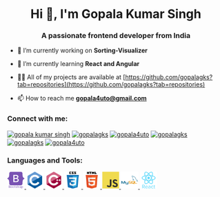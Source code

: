 <h1 align="center">Hi 👋, I'm Gopala Kumar Singh</h1>
<h3 align="center">A passionate frontend developer from India</h3>

- 🔭 I’m currently working on **Sorting-Visualizer**

- 🌱 I’m currently learning **React and Angular**

- 👨‍💻 All of my projects are available at [https://github.com/gopalagks?tab=repositories](https://github.com/gopalagks?tab=repositories)

- 📫 How to reach me **gopala4uto@gmail.com**

<h3 align="left">Connect with me:</h3>
<p align="left">
<a href="https://linkedin.com/in/gopala kumar singh" target="blank"><img align="center" src="https://raw.githubusercontent.com/rahuldkjain/github-profile-readme-generator/master/src/images/icons/Social/linked-in-alt.svg" alt="gopala kumar singh" height="30" width="40" /></a>
<a href="https://www.codechef.com/users/gopalagks" target="blank"><img align="center" src="https://cdn.jsdelivr.net/npm/simple-icons@3.1.0/icons/codechef.svg" alt="gopalagks" height="30" width="40" /></a>
<a href="https://www.hackerrank.com/gopala4uto" target="blank"><img align="center" src="https://raw.githubusercontent.com/rahuldkjain/github-profile-readme-generator/master/src/images/icons/Social/hackerrank.svg" alt="gopala4uto" height="30" width="40" /></a>
<a href="https://codeforces.com/profile/gopalagks" target="blank"><img align="center" src="https://raw.githubusercontent.com/rahuldkjain/github-profile-readme-generator/master/src/images/icons/Social/codeforces.svg" alt="gopalagks" height="30" width="40" /></a>
<a href="https://www.leetcode.com/gopalagks" target="blank"><img align="center" src="https://raw.githubusercontent.com/rahuldkjain/github-profile-readme-generator/master/src/images/icons/Social/leet-code.svg" alt="gopalagks" height="30" width="40" /></a>
<a href="https://auth.geeksforgeeks.org/user/gopala4uto" target="blank"><img align="center" src="https://raw.githubusercontent.com/rahuldkjain/github-profile-readme-generator/master/src/images/icons/Social/geeks-for-geeks.svg" alt="gopala4uto" height="30" width="40" /></a>
</p>

<h3 align="left">Languages and Tools:</h3>
<p align="left"> <a href="https://getbootstrap.com" target="_blank" rel="noreferrer"> <img src="https://raw.githubusercontent.com/devicons/devicon/master/icons/bootstrap/bootstrap-plain-wordmark.svg" alt="bootstrap" width="40" height="40"/> </a> <a href="https://www.cprogramming.com/" target="_blank" rel="noreferrer"> <img src="https://raw.githubusercontent.com/devicons/devicon/master/icons/c/c-original.svg" alt="c" width="40" height="40"/> </a> <a href="https://www.w3schools.com/cpp/" target="_blank" rel="noreferrer"> <img src="https://raw.githubusercontent.com/devicons/devicon/master/icons/cplusplus/cplusplus-original.svg" alt="cplusplus" width="40" height="40"/> </a> <a href="https://www.w3schools.com/css/" target="_blank" rel="noreferrer"> <img src="https://raw.githubusercontent.com/devicons/devicon/master/icons/css3/css3-original-wordmark.svg" alt="css3" width="40" height="40"/> </a> <a href="https://www.w3.org/html/" target="_blank" rel="noreferrer"> <img src="https://raw.githubusercontent.com/devicons/devicon/master/icons/html5/html5-original-wordmark.svg" alt="html5" width="40" height="40"/> </a> <a href="https://developer.mozilla.org/en-US/docs/Web/JavaScript" target="_blank" rel="noreferrer"> <img src="https://raw.githubusercontent.com/devicons/devicon/master/icons/javascript/javascript-original.svg" alt="javascript" width="40" height="40"/> </a> <a href="https://www.mysql.com/" target="_blank" rel="noreferrer"> <img src="https://raw.githubusercontent.com/devicons/devicon/master/icons/mysql/mysql-original-wordmark.svg" alt="mysql" width="40" height="40"/> </a> <a href="https://reactjs.org/" target="_blank" rel="noreferrer"> <img src="https://raw.githubusercontent.com/devicons/devicon/master/icons/react/react-original-wordmark.svg" alt="react" width="40" height="40"/> </a> </p>

